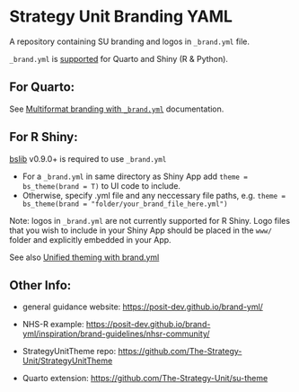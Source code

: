 # Strategy Unit Branding YAML

A repository containing SU branding and logos in `_brand.yml` file.

`_brand.yml` is [supported](https://posit-dev.github.io/brand-yml/#support) for Quarto and Shiny (R & Python). 

## For Quarto: 

See [Multiformat branding with `_brand.yml`](https://quarto.org/docs/authoring/brand.html#overview) documentation. 

## For R Shiny:
[bslib](https://rstudio.github.io/bslib/) v0.9.0+ is required to use `_brand.yml`

- For a `_brand.yml` in same directory as Shiny App add `theme = bs_theme(brand = T)` to UI code to include.
- Otherwise, specify .yml file and any neccessary file paths, e.g. `theme = bs_theme(brand = "folder/your_brand_file_here.yml")`

Note: logos in `_brand.yml` are not currently supported for R Shiny. Logo files that you wish to include in your Shiny App should be placed in the `www/` folder and explicitly embedded in your App.

See also [Unified theming with brand.yml](https://rstudio.github.io/bslib/articles/brand-yml/index.html#basic-usage)


## Other Info:

- general guidance website: https://posit-dev.github.io/brand-yml/

- NHS-R example: https://posit-dev.github.io/brand-yml/inspiration/brand-guidelines/nhsr-community/

- StrategyUnitTheme repo: https://github.com/The-Strategy-Unit/StrategyUnitTheme

- Quarto extension: https://github.com/The-Strategy-Unit/su-theme

